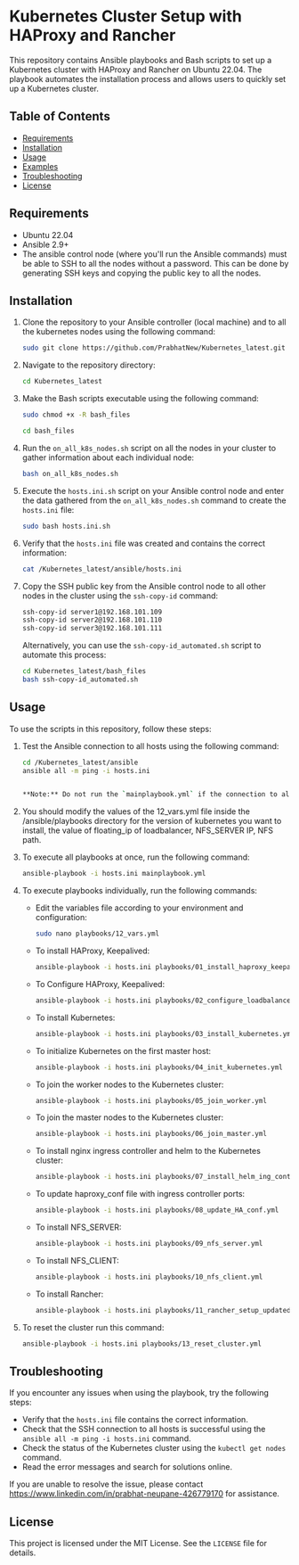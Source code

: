 # Kubernetes Cluster Setup with HAProxy and Rancher

This repository contains Ansible playbooks and Bash scripts to set up a Kubernetes cluster with HAProxy and Rancher on Ubuntu 22.04. The playbook automates the installation process and allows users to quickly set up a Kubernetes cluster.

## Table of Contents
- [Requirements](#requirements)
- [Installation](#installation)
- [Usage](#usage)
- [Examples](#examples)
- [Troubleshooting](#troubleshooting)
- [License](#license)

## Requirements
- Ubuntu 22.04
- Ansible 2.9+
- The ansible control node (where you'll run the Ansible commands) must be able to SSH to all the nodes without a password. This can be done by generating SSH keys and copying the public key to all the nodes.

## Installation
1. Clone the repository to your Ansible controller (local machine) and to all the kubernetes nodes using the following command:
   `````sh
   sudo git clone https://github.com/PrabhatNew/Kubernetes_latest.git
   

2. Navigate to the repository directory:
   ````sh 
   cd Kubernetes_latest
   

3. Make the Bash scripts executable using the following command:
   ````sh
   sudo chmod +x -R bash_files
   ````
   ````sh
   cd bash_files
   ````

4. Run the `on_all_k8s_nodes.sh` script on all the nodes in your cluster to gather information about each individual node:
   ````sh
   bash on_all_k8s_nodes.sh
   

5. Execute the `hosts.ini.sh` script on your Ansible control node and enter the data gathered from the `on_all_k8s_nodes.sh` command to create the `hosts.ini` file:
   ````sh
   sudo bash hosts.ini.sh
   

6. Verify that the `hosts.ini` file was created and contains the correct information:
   ````sh
   cat /Kubernetes_latest/ansible/hosts.ini
   

7. Copy the SSH public key from the Ansible control node to all other nodes in the cluster using the `ssh-copy-id` command:
   ````sh
   ssh-copy-id server1@192.168.101.109
   ssh-copy-id server2@192.168.101.110
   ssh-copy-id server3@192.168.101.111
   ````

   Alternatively, you can use the `ssh-copy-id_automated.sh` script to automate this process:
   ````sh
   cd Kubernetes_latest/bash_files
   bash ssh-copy-id_automated.sh
   ````

## Usage
To use the scripts in this repository, follow these steps:

1. Test the Ansible connection to all hosts using the following command:
   ````sh
   cd /Kubernetes_latest/ansible
   ansible all -m ping -i hosts.ini 
   

   **Note:** Do not run the `mainplaybook.yml` if the connection to all hosts has not passed. Instead, run the playbooks individually.

2. You should modify the values of the 12_vars.yml file inside the /ansible/playbooks directory for the version of kubernetes you want to install, the value of floating_ip of loadbalancer, NFS_SERVER IP, NFS path.

3. To execute all playbooks at once, run the following command:
   ````sh
   ansible-playbook -i hosts.ini mainplaybook.yml 
   

4. To execute playbooks individually, run the following commands:
   - Edit the variables file according to your environment and configuration:
     ```sh
     sudo nano playbooks/12_vars.yml
     ```
   - To install  HAProxy, Keepalived:
     ```sh
     ansible-playbook -i hosts.ini playbooks/01_install_haproxy_keepalived.yml
     ```
   - To Configure HAProxy, Keepalived:
     ```sh
     ansible-playbook -i hosts.ini playbooks/02_configure_loadbalancer.yml
     ```
   - To install Kubernetes:
     ```sh
     ansible-playbook -i hosts.ini playbooks/03_install_kubernetes.yml 
     ```
   - To initialize Kubernetes on the first master host:
     ```sh
     ansible-playbook -i hosts.ini playbooks/04_init_kubernetes.yml
     ```
   - To join the worker nodes to the Kubernetes cluster:
     ```sh
     ansible-playbook -i hosts.ini playbooks/05_join_worker.yml 
     ```
   - To join the master nodes to the Kubernetes cluster:
     ```sh
     ansible-playbook -i hosts.ini playbooks/06_join_master.yml 
     ```
   - To install nginx ingress controller and helm to the Kubernetes cluster:
     ```sh
     ansible-playbook -i hosts.ini playbooks/07_install_helm_ing_controller.yml 
     ```
   - To update haproxy_conf file with ingress controller ports:
     ```sh
     ansible-playbook -i hosts.ini playbooks/08_update_HA_conf.yml 
     ```
   - To install NFS_SERVER:
     ```sh
     ansible-playbook -i hosts.ini playbooks/09_nfs_server.yml 
     ```
   - To install NFS_CLIENT:
     ```sh
     ansible-playbook -i hosts.ini playbooks/10_nfs_client.yml 
     ```
   - To install Rancher:
     ```sh
     ansible-playbook -i hosts.ini playbooks/11_rancher_setup_updated.yml 
     ```
5. To reset the cluster run this command:
     ```sh
     ansible-playbook -i hosts.ini playbooks/13_reset_cluster.yml 
     ```
## Troubleshooting
If you encounter any issues when using the playbook, try the following steps:

- Verify that the `hosts.ini` file contains the correct information.
- Check that the SSH connection to all hosts is successful using the `ansible all -m ping -i hosts.ini` command.
- Check the status of the Kubernetes cluster using the `kubectl get nodes` command.
- Read the error messages and search for solutions online.

If you are unable to resolve the issue, please contact  https://www.linkedin.com/in/prabhat-neupane-426779170 for assistance.

## License
This project is licensed under the MIT License. See the `LICENSE` file for details.